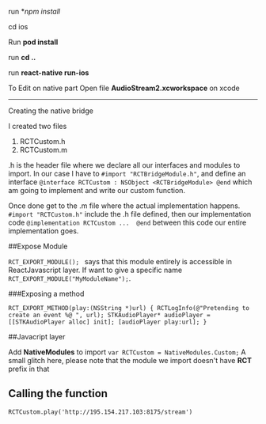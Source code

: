 run **npm install*

cd ios

Run **pod install**

run **cd ..**

run **react-native run-ios**

To Edit on native part
Open file **AudioStream2.xcworkspace** on xcode 

----

Creating the native bridge

I created two files

1. RCTCustom.h
2. RCTCustom.m 

.h is the header file where we declare all our interfaces and modules to import. In our case I have to `#import "RCTBridgeModule.h"`, and define an interface 
`
@interface RCTCustom : NSObject <RCTBridgeModule>
@end
` which am going to implement and write our custom function.


Once done get to the .m file where the actual implementation happens.
`#import "RCTCustom.h"` include the .h file defined,
then our implementation code 
`@implementation RCTCustom ... 
@end`
between this code our entire implementation goes.

##Expose Module

`RCT_EXPORT_MODULE(); ` says that this module entirely is accessible in ReactJavascript layer. If want to give a specific name `RCT_EXPORT_MODULE("MyModuleName");`.


###Exposing a method

`RCT_EXPORT_METHOD(play:(NSString *)url)
{
  RCTLogInfo(@"Pretending to create an event %@ ", url);
  STKAudioPlayer* audioPlayer = [[STKAudioPlayer alloc] init];
  [audioPlayer play:url];
}   
`

##Javacript layer

Add **NativeModules** to import
`var RCTCustom = NativeModules.Custom;` A small glitch here, please note that the module we import doesn't have **RCT** prefix in that

## Calling the function

`RCTCustom.play('http://195.154.217.103:8175/stream')`




